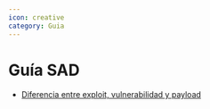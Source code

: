 ```yaml
---
icon: creative
category: Guia
---
```


# Guía SAD

- [Diferencia entre exploit, vulnerabilidad y payload](diferencias.md)